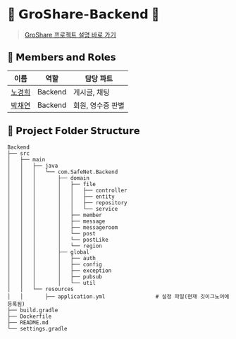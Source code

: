 # 🌿 𝗚𝗿𝗼𝗦𝗵𝗮𝗿𝗲-𝗕𝗮𝗰𝗸𝗲𝗻𝗱 🌿

> [GroShare 프로젝트 설명 바로 가기](https://github.com/SafeNet-2024)

## 👥 𝗠𝗲𝗺𝗯𝗲𝗿𝘀 𝗮𝗻𝗱 𝗥𝗼𝗹𝗲𝘀

| 이름        | 역할               | 담당 파트           |
|-------------|--------------------|---------------------|
| [노경희](https://github.com/khee2) | Backend            | 게시글, 채팅  |
| [박채연](https://github.com/Yeon-chae) | Backend            | 회원, 영수증 판별  |

## 📂 𝗣𝗿𝗼𝗷𝗲𝗰𝘁 𝗙𝗼𝗹𝗱𝗲𝗿 𝗦𝘁𝗿𝘂𝗰𝘁𝘂𝗿𝗲

```plaintext
Backend
├── src
│   ├── main
│   │   ├── java
│   │   │   └── com.SafeNet.Backend
│   │   │       ├── domain                   
│   │   │       │   ├── file                 
│   │   │       │   │   ├── controller
│   │   │       │   │   ├── entity
│   │   │       │   │   ├── repository
│   │   │       │   │   └── service
│   │   │       │   ├── member              
│   │   │       │   ├── message            
│   │   │       │   ├── messageroom          
│   │   │       │   └── post                
│   │   │       │   └── postLike             
│   │   │       │   └── region                
│   │   │       ├── global                     
│   │   │       │   ├── auth                   
│   │   │       │   ├── config               
│   │   │       │   ├── exception              
│   │   │       │   ├── pubsub              
│   │   │       │   └── util                  
│   │   └── resources
│   │       ├── application.yml                # 설정 파일(현재 깃이그노어에 등록됨)
├── build.gradle
├── Dockerfile
├── README.md
└── settings.gradle
```
